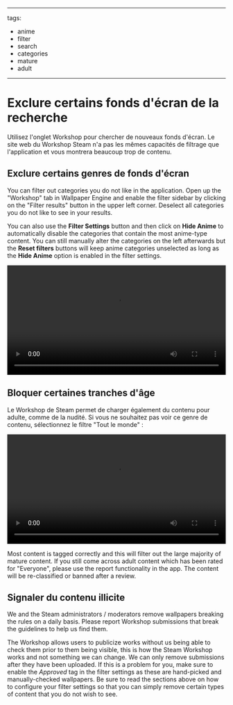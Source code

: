 - - -
  tags:
  - anime
  - filter
  - search
  - categories
  - mature
  - adult
- - -

# Exclure certains fonds d'écran de la recherche

Utilisez l'onglet Workshop pour chercher de nouveaux fonds d'écran. Le site web du Workshop Steam n'a pas les mêmes capacités de filtrage que l'application et vous montrera beaucoup trop de contenu.

## Exclure certains genres de fonds d'écran

You can filter out categories you do not like in the application. Open up the "Workshop" tab in Wallpaper Engine and enable the filter sidebar by clicking on the "Filter results" button in the upper left corner. Deselect all categories you do not like to see in your results.

You can also use the **Filter Settings** button and then click on **Hide Anime** to automatically disable the categories that contain the most anime-type content. You can still manually alter the categories on the left afterwards but the **Reset filters** buttons will keep anime categories unselected as long as the **Hide Anime** option is enabled in the filter settings.

<video width="100%" autoplay loop>
  <source src="/videos/filtercontent.mp4" type="video/mp4">
  Your browser does not support the video tag.
</video>

## Bloquer certaines tranches d'âge

Le Workshop de Steam permet de charger également du contenu pour adulte, comme de la nudité. Si vous ne souhaitez pas voir ce genre de contenu, sélectionnez le filtre "Tout le monde" :

<video width="100%" autoplay loop>
  <source src="/videos/filterage.mp4" type="video/mp4">
  Your browser does not support the video tag.
</video>

Most content is tagged correctly and this will filter out the large majority of mature content. If you still come across adult content which has been rated for "Everyone", please use the report functionality in the app. The content will be re-classified or banned after a review.

## Signaler du contenu illicite

We and the Steam administrators / moderators remove wallpapers breaking the rules on a daily basis. Please report Workshop submissions that break the guidelines to help us find them.

The Workshop allows users to publicize works without us being able to check them prior to them being visible, this is how the Steam Workshop works and not something we can change. We can only remove submissions after they have been uploaded. If this is a problem for you, make sure to enable the *Approved* tag in the filter settings as these are hand-picked and manually-checked wallpapers. Be sure to read the sections above on how to configure your filter settings so that you can simply remove certain types of content that you do not wish to see.